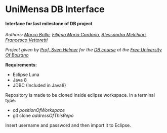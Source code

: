 # UniMensa DB Interface
#### Interface for last milestone of DB project
*Authors: [Marco Brillo](https://www.github.com/Brilluz), [Filippo Maria Cardano](https://www.github.com/Frititati), [Alessandra Melchiori](https://github.com/Alessandra3), [Francesco Vettoretti](https://www.github.com/FraTheVet)*

*Project given by [Prof. Sven Helmer](http://www.inf.unibz.it/~shelmer/) for the [DB course](http://www.inf.unibz.it/dis/teaching/DBS/) at the [Free University Of Bolzano](http://www.unibz.it/)*

**Requirements:**
- Eclipse Luna
- Java 8
- JDBC (Included in Java8)

Repository is made to be cloned inside eclipse workspace.
In a terminal type:
- cd *positionOfWorkspace*
- git clone *addressOfThisRepo*

Insert username and password and then import it to Eclipse.